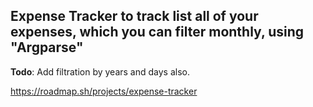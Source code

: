 ## Expense Tracker to track list all of your expenses, which you can filter monthly, using "Argparse"

**Todo**: Add filtration by years and days also.


https://roadmap.sh/projects/expense-tracker

